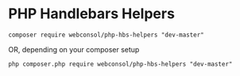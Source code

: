 # PHP Handlebars Helpers

``
composer require webconsol/php-hbs-helpers "dev-master"
``

OR, depending on your composer setup

``
php composer.php require webconsol/php-hbs-helpers "dev-master"
``
